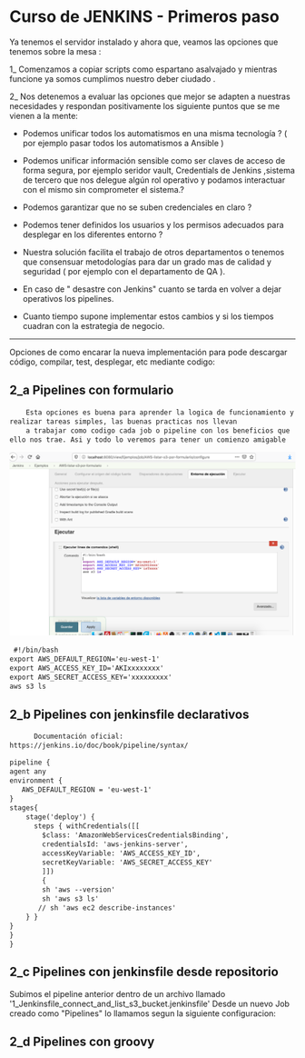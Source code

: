 # Curso de JENKINS - Primeros paso


Ya tenemos el servidor instalado y ahora que, veamos las opciones que tenemos sobre la mesa :

1_ Comenzamos a copiar scripts como espartano asalvajado  y mientras funcione ya somos cumplimos nuestro deber ciudado .


2_ Nos detenemos a evaluar las opciones que mejor se adapten a nuestras necesidades y respondan positivamente los siguiente puntos que se me vienen a la mente:

- Podemos unificar todos los automatismos en una misma tecnología ? ( por ejemplo pasar todos los automatismos a Ansible )

- Podemos unificar información sensible como ser claves de acceso de forma segura,  por ejemplo seridor vault, Credentials de Jenkins ,sistema de tercero que nos delegue algún rol operativo y podamos interactuar con el mismo sin comprometer el sistema.?

- Podemos garantizar que no se suben credenciales en claro ?

- Podemos tener definidos los usuarios y los permisos adecuados para desplegar en los diferentes entorno ?


- Nuestra solución facilita el trabajo de otros departamentos o tenemos que consensuar metodologías para dar un grado mas de calidad y seguridad ( por ejemplo con el departamento de QA ).


- En caso de " desastre con Jenkins" cuanto se tarda en volver a dejar operativos los pipelines.


- Cuanto tiempo supone implementar estos cambios y si los tiempos cuadran con la estrategia de negocio.




---------------------------------------------------------------------------------------------------------------

Opciones de como encarar la nueva implementación para pode descargar código, compilar, test, desplegar, etc mediante codigo:


## 2_a   Pipelines con formulario
        Esta opciones es buena para aprender la logica de funcionamiento y realizar tareas simples, las buenas practicas nos llevan 
        a trabajar como codigo cada job o pipeline con los beneficios que ello nos trae. Asi y todo lo veremos para tener un comienzo amigable

 ![Texto alternativo](imagenes/jenkins_formulario.png)       

```
 #!/bin/bash
export AWS_DEFAULT_REGION='eu-west-1'
export AWS_ACCESS_KEY_ID='AKIxxxxxxxx'
export AWS_SECRET_ACCESS_KEY='xxxxxxxxx'
aws s3 ls  
```

## 2_b   Pipelines con jenkinsfile declarativos 
          Documentación oficial:  https://jenkins.io/doc/book/pipeline/syntax/ 

```
pipeline {
agent any 
environment {
   AWS_DEFAULT_REGION = 'eu-west-1' 
}
stages{ 
    stage('deploy') {
      steps { withCredentials([[
        $class: 'AmazonWebServicesCredentialsBinding', 
        credentialsId: 'aws-jenkins-server', 
        accessKeyVariable: 'AWS_ACCESS_KEY_ID', 
        secretKeyVariable: 'AWS_SECRET_ACCESS_KEY'
        ]]) 
        {
        sh 'aws --version' 
        sh 'aws s3 ls' 
       // sh 'aws ec2 describe-instances'
    } }
} 
} 
}
```


## 2_c   Pipelines con jenkinsfile desde repositorio

Subimos el pipeline anterior dentro de un archivo llamado '1_Jenkinsfile_connect_and_list_s3_bucket.jenkinsfile' 
Desde un nuevo Job creado como "Pipelines" lo llamamos segun la siguiente configuracion:


 ## 2_d   Pipelines con groovy
















